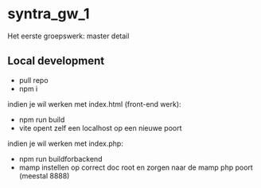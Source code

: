 # syntra_gw_1

Het eerste groepswerk: master detail

## Local development

- pull repo
- npm i

indien je wil werken met index.html (front-end werk):

- npm run build
- vite opent zelf een localhost op een nieuwe poort

indien je wil werken met index.php:

- npm run buildforbackend
- mamp instellen op correct doc root en zorgen naar de mamp php poort (meestal 8888)
